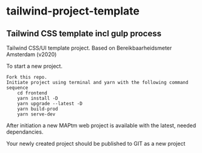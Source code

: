 # tailwind-project-template
## Tailwind CSS template incl gulp process
Tailwind CSS/UI template project. Based on Bereikbaarheidsmeter Amsterdam (v2020)

To start a new project. 

    Fork this repo.
    Initiate project using terminal and yarn with the following command sequence
        cd frontend
        yarn install -D
        yarn upgrade --latest -D
        yarn build-prod
        yarn serve-dev
        
After initiation a new MAPtm web project is available with the latest, needed dependancies.   

Your newly created project should be published to GIT as a new project
